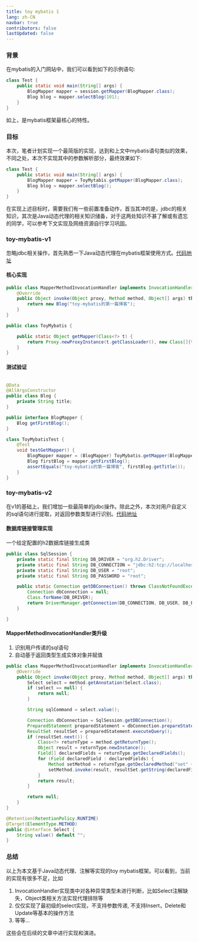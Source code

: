 ```yaml
---
title: toy mybatis 1
lang: zh-CN
navbar: true
contributors: false
lastUpdated: false
---
```


### 背景

在mybatis的入门网站中，我们可以看到如下的示例语句:
```java
class Test {
    public static void main(String[] args) {
        BlogMapper mapper = session.getMapper(BlogMapper.class);
        Blog blog = mapper.selectBlog(101);
    }
}
```
如上，是mybatis框架最核心的特性。
### 目标
本次，笔者计划实现一个最简版的实现，达到和上文中mybatis语句类似的效果，不同之处，本次不实现其中的参数解析部分，最终效果如下:
```java
class Test {
    public static void main(String[] args) {
        BlogMapper mapper = ToyMytabis.getMapper(BlogMapper.class);
        Blog blog = mapper.selectBlog();
    }
}
```

在实现上述目标时，需要我们有一些前置准备动作，首当其冲的是，jdbc的相关知识，其次是Java动态代理的相关知识储备，对于这两处知识不甚了解或有遗忘的同学，可以参考下文实现及网络资源自行学习巩固。

### toy-mybatis-v1

忽略jdbc相关操作，首先熟悉一下Java动态代理在mybatis框架使用方式。[代码地址](https://github.com/xdushepherd91/toy-mapper/tree/toy-mybatis-v1)

#### 核心实现
```java
public class MapperMethodInvocationHandler implements InvocationHandler {
    @Override
    public Object invoke(Object proxy, Method method, Object[] args) throws Throwable {
        return new Blog("toy-mybatis的第一篇博客");
    }
}

public class ToyMybatis {

    public static Object getMapper(Class<?> t) {
        return Proxy.newProxyInstance(t.getClassLoader(), new Class[]{t}, new MapperMethodInvocationHandler());
    }
}
```

#### 测试验证

```java

@Data
@AllArgsConstructor
public class Blog {
    private String title;
}

public interface BlogMapper {
    Blog getFirstBlog();
}

class ToyMybatisTest {
    @Test
    void testGetMapper() {
        BlogMapper mapper = (BlogMapper) ToyMybatis.getMapper(BlogMapper.class);
        Blog firstBlog = mapper.getFirstBlog();
        assertEquals("toy-mybatis的第一篇博客", firstBlog.getTitle());
    }
}
```

### toy-mybatis-v2

在v1的基础上，我们增加一些最简单的jdbc操作。除此之外，本次对用户自定义的sql语句进行提取，对返回参数类型进行识别。[代码地址](https://github.com/xdushepherd91/toy-mapper/tree/toy-mybatis-v2)

#### 数据库链接管理实现

一个给定配置的h2数据库链接生成类

```java
public class SqlSession {
    private static final String DB_DRIVER = "org.h2.Driver";
    private static final String DB_CONNECTION = "jdbc:h2:tcp://localhost/~/test";
    private static final String DB_USER = "root";
    private static final String DB_PASSWORD = "root";

    public static Connection getDBConnection() throws ClassNotFoundException, SQLException {
        Connection dbConnection = null;
        Class.forName(DB_DRIVER);
        return DriverManager.getConnection(DB_CONNECTION, DB_USER, DB_PASSWORD);
    }

}
```

#### MapperMethodInvocationHandler类升级

1. 识别用户传递的sql语句
2. 自动基于返回类型生成实体对象并赋值

````java
public class MapperMethodInvocationHandler implements InvocationHandler {
    @Override
    public Object invoke(Object proxy, Method method, Object[] args) throws Throwable {
        Select select = method.getAnnotation(Select.class);
        if (select == null) {
            return null;
        }

        String sqlCommand = select.value();

        Connection dbConnection = SqlSession.getDBConnection();
        PreparedStatement preparedStatement = dbConnection.prepareStatement(sqlCommand);
        ResultSet resultSet = preparedStatement.executeQuery();
        if (resultSet.next()) {
            Class<?> returnType = method.getReturnType();
            Object result = returnType.newInstance();
            Field[] declaredFields = returnType.getDeclaredFields();
            for (Field declaredField : declaredFields) {
                Method setMethod = returnType.getDeclaredMethod("set" + StringUtils.capitalize(declaredField.getName()), declaredField.getType());
                setMethod.invoke(result, resultSet.getString(declaredField.getName()));
            }
            return result;
        }

        return null;
    }
}

@Retention(RetentionPolicy.RUNTIME)
@Target(ElementType.METHOD)
public @interface Select {
    String value() default "";
}
````

### 总结

以上为本文基于Java动态代理、注解等实现的toy mybatis框架。可以看到，当前的实现有很多不足，比如
1. InvocationHandler实现类中对各种异常类型未进行判断，比如Select注解缺失，Object类相关方法实现代理排除等
2. 仅仅实现了最初级的select实现，不支持参数传递, 不支持Insert，Delete和Update等基本的操作方法
4. 等等...

这些会在后续的文章中进行实现和演进。












